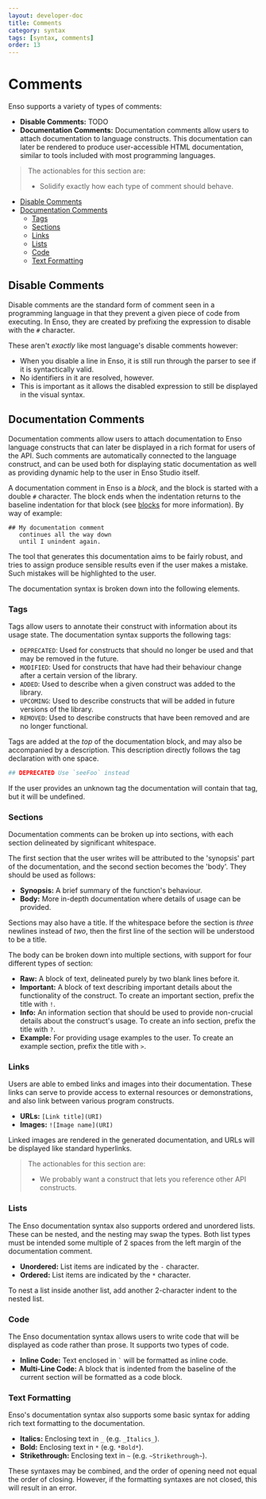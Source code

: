 ```yaml
---
layout: developer-doc
title: Comments
category: syntax
tags: [syntax, comments]
order: 13
---
```


# Comments

Enso supports a variety of types of comments:

- **Disable Comments:** TODO
- **Documentation Comments:** Documentation comments allow users to attach
  documentation to language constructs. This documentation can later be rendered
  to produce user-accessible HTML documentation, similar to tools included with
  most programming languages.

> The actionables for this section are:
>
> - Solidify exactly how each type of comment should behave.

<!-- MarkdownTOC levels="2,3" autolink="true" -->

- [Disable Comments](#disable-comments)
- [Documentation Comments](#documentation-comments)
  - [Tags](#tags)
  - [Sections](#sections)
  - [Links](#links)
  - [Lists](#lists)
  - [Code](#code)
  - [Text Formatting](#text-formatting)

<!-- /MarkdownTOC -->

## Disable Comments

Disable comments are the standard form of comment seen in a programming language
in that they prevent a given piece of code from executing. In Enso, they are
created by prefixing the expression to disable with the `#` character.

These aren't _exactly_ like most language's disable comments however:

- When you disable a line in Enso, it is still run through the parser to see if
  it is syntactically valid.
- No identifiers in it are resolved, however.
- This is important as it allows the disabled expression to still be displayed
  in the visual syntax.

## Documentation Comments

Documentation comments allow users to attach documentation to Enso language
constructs that can later be displayed in a rich format for users of the API.
Such comments are automatically connected to the language construct, and can be
used both for displaying static documentation as well as providing dynamic help
to the user in Enso Studio itself.

A documentation comment in Enso is a _block_, and the block is started with a
double `#` character. The block ends when the indentation returns to the
baseline indentation for that block (see [blocks](./functions.md#code-blocks)
for more information). By way of example:

```
## My documentation comment
   continues all the way down
   until I unindent again.
```

The tool that generates this documentation aims to be fairly robust, and tries
to assign produce sensible results even if the user makes a mistake. Such
mistakes will be highlighted to the user.

The documentation syntax is broken down into the following elements.

### Tags

Tags allow users to annotate their construct with information about its usage
state. The documentation syntax supports the following tags:

- `DEPRECATED`: Used for constructs that should no longer be used and that may
  be removed in the future.
- `MODIFIED`: Used for constructs that have had their behaviour change after a
  certain version of the library.
- `ADDED`: Used to describe when a given construct was added to the library.
- `UPCOMING`: Used to describe constructs that will be added in future versions
  of the library.
- `REMOVED`: Used to describe constructs that have been removed and are no
  longer functional.

Tags are added at the _top_ of the documentation block, and may also be
accompanied by a description. This description directly follows the tag
declaration with one space.

```ruby
## DEPRECATED Use `seeFoo` instead
```

If the user provides an unknown tag the documentation will contain that tag, but
it will be undefined.

### Sections

Documentation comments can be broken up into sections, with each section
delineated by significant whitespace.

The first section that the user writes will be attributed to the 'synopsis' part
of the documentation, and the second section becomes the 'body'. They should be
used as follows:

- **Synopsis:** A brief summary of the function's behaviour.
- **Body:** More in-depth documentation where details of usage can be provided.

Sections may also have a title. If the whitespace before the section is _three_
newlines instead of _two_, then the first line of the section will be understood
to be a title.

The body can be broken down into multiple sections, with support for four
different types of section:

- **Raw:** A block of text, delineated purely by two blank lines before it.
- **Important:** A block of text describing important details about the
  functionality of the construct. To create an important section, prefix the
  title with `!`.
- **Info:** An information section that should be used to provide non-crucial
  details about the construct's usage. To create an info section, prefix the
  title with `?`.
- **Example:** For providing usage examples to the user. To create an example
  section, prefix the title with `>`.

### Links

Users are able to embed links and images into their documentation. These links
can serve to provide access to external resources or demonstrations, and also
link between various program constructs.

- **URLs:** `[Link title](URI)`
- **Images:** `![Image name](URI)`

Linked images are rendered in the generated documentation, and URLs will be
displayed like standard hyperlinks.

> The actionables for this section are:
>
> - We probably want a construct that lets you reference other API constructs.

### Lists

The Enso documentation syntax also supports ordered and unordered lists. These
can be nested, and the nesting may swap the types. Both list types must be
intended some multiple of 2 spaces from the left margin of the documentation
comment.

- **Unordered:** List items are indicated by the `-` character.
- **Ordered:** List items are indicated by the `*` character.

To nest a list inside another list, add another 2-character indent to the nested
list.

### Code

The Enso documentation syntax allows users to write code that will be displayed
as code rather than prose. It supports two types of code.

- **Inline Code:** Text enclosed in `` ` `` will be formatted as inline code.
- **Multi-Line Code:** A block that is indented from the baseline of the current
  section will be formatted as a code block.

### Text Formatting

Enso's documentation syntax also supports some basic syntax for adding rich text
formatting to the documentation.

- **Italics:** Enclosing text in `_` (e.g. `_Italics_`).
- **Bold:** Enclosing text in `*` (e.g. `*Bold*`).
- **Strikethrough:** Enclosing text in `~` (e.g. `~Strikethrough~`).

These syntaxes may be combined, and the order of opening need not equal the
order of closing. However, if the formatting syntaxes are not closed, this will
result in an error.
